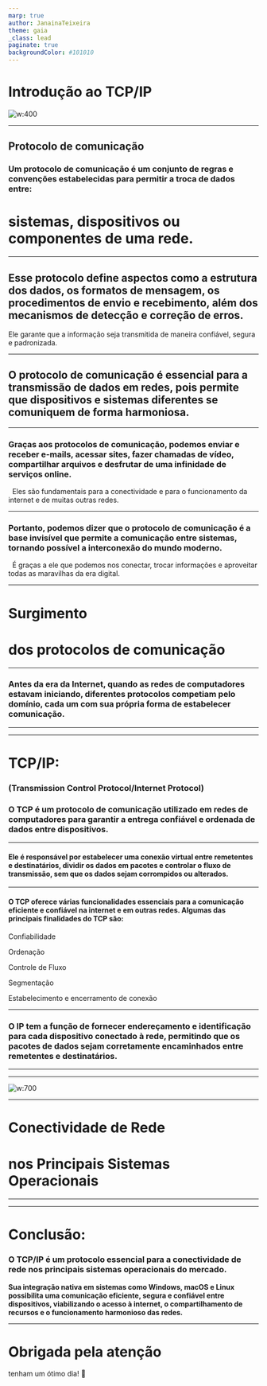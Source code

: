 ```yaml
---
marp: true
author: JanainaTeixeira
theme: gaia
_class: lead
paginate: true
backgroundColor: #101010
---
```

<!-- 1º slide -->
<!-- _paginate: false -->
<!--  
Fala: 
Imagine uma sala cheia de pessoas conversando, cada uma com sua própria linguagem e forma de se comunicar. Agora, pense em como seria difícil para elas se entenderem e trocarem informações de maneira eficiente. É nesse momento que entra em cena o protocolo de comunicação.-->

# Introdução ao TCP/IP 

![w:400](https://www.dltec.com.br/blog/wp-content/uploads/2023/02/TCP-IP.png)<!--fit-->

---
<!-- 2º slide -->
<!-- backgroundImage: "linear-gradient(to bottom, #67b8e3, #0288d1)" 
_color: white-->

<!-- _class: lead -->

## Protocolo de comunicação <!--fit -->
<!--_color: black -->
<!-- _bold: #044569 -->

### Um protocolo de comunicação é um conjunto de **regras** e **convenções** estabelecidas para permitir a **troca de dados entre:**
# sistemas, dispositivos ou componentes de uma rede.  

<!--É como se fosse uma linguagem comum que todos os participantes da comunicação devem seguir para garantir que a informação seja transmitida corretamente. -->

---
<!-- _color: black 
_class: lead -->
## Esse protocolo define aspectos como a estrutura dos dados, os formatos de mensagem, os procedimentos de envio e recebimento, além dos mecanismos de detecção e correção de erros. 

Ele garante que a informação seja transmitida de maneira confiável, segura e padronizada. 

---
<!-- _color: dark
_class: lead -->
## O protocolo de comunicação é essencial para a transmissão de dados em redes, pois permite que dispositivos e sistemas diferentes se comuniquem de forma harmoniosa. 

<!--Ele é como um mediador que facilita a troca de informações, tornando possível a interconexão de computadores, servidores, dispositivos móveis e muito mais.-->

---
<!-- _color: dark
_class: lead -->
### Graças aos protocolos de comunicação, podemos enviar e receber e-mails, acessar sites, fazer chamadas de vídeo, compartilhar arquivos e desfrutar de uma infinidade de serviços online. 

&nbsp;
Eles são fundamentais para a conectividade e para o funcionamento da internet e de muitas outras redes.

---
<!-- _color: dark
_class: lead -->
### Portanto, podemos dizer que o protocolo de comunicação é a base invisível que permite a comunicação entre sistemas, tornando possível a interconexão do mundo moderno.

&nbsp;
É graças a ele que podemos nos conectar, trocar informações e aproveitar todas as maravilhas da era digital.

---
<!-- _class: lead -->
# **Surgimento** 
# **dos protocolos de comunicação**

---
<!--Agora vamos explorar a história do surgimento dos protocolos de comunicação.-->
<!-- _class: lead -->
### Antes da era da Internet, quando as redes de computadores estavam iniciando, diferentes protocolos competiam pelo domínio, cada um com sua própria forma de estabelecer comunicação.

<!-- Um dos protagonistas dessa história é o TCP/IP, o protocolo que acabou se tornando o padrão mundial para a comunicação em redes. Mas antes de alcançar esse status, outros protocolos também desempenharam papéis importantes. Vamos mencionar alguns deles, como o NETBEUI, o IPX/SPX e o Apple Talk.
Esses protocolos eram utilizados nas redes das empresas e, em seu auge, cada um deles tinha sua própria capacidade de estabelecer comunicação. Era como se diferentes línguas estivessem sendo faladas em cada rede, dificultando a interoperabilidade e a troca de informações.-->

---
<!-- imagem -->
<!-- No entanto, à medida que a necessidade de interconexão e compartilhamento de recursos crescia, tornou-se evidente a necessidade de um protocolo comum que unificasse as redes. E assim, o TCP/IP emergiu como um vencedor claro-->

---
<!-- _class: lead -->
# **TCP/IP:**
### (Transmission Control Protocol/Internet Protocol)

### O TCP é um protocolo de comunicação utilizado em redes de computadores para garantir a entrega confiável e ordenada de dados entre dispositivos. 

---
<!-- imagem -->
<!-- _class: lead -->
#### Ele é responsável por estabelecer uma conexão virtual entre remetentes e destinatários, dividir os dados em pacotes e controlar o fluxo de transmissão, sem que os dados sejam corrompidos ou alterados.

<!-- O TCP/IP ganhou destaque devido à sua capacidade de conectar redes heterogêneas, permitindo a comunicação entre diferentes sistemas operacionais e dispositivos. Ele foi desenvolvido ao longo de décadas, como resultado de pesquisas e colaborações entre cientistas, engenheiros e acadêmicos.-->

---
<!-- imagem -->
<!-- _class: lead -->
#### O TCP oferece várias funcionalidades essenciais para a comunicação eficiente e confiável na internet e em outras redes. Algumas das principais finalidades do TCP são:

Confiabilidade
<!-- O TCP garante a entrega confiável dos dados, verificando se os pacotes são recebidos corretamente e retransmitindo-os, se necessário. Ele também controla a detecção e a recuperação de erros durante a transmissão.-->
Ordenação
<!-- O TCP mantém a ordem correta dos pacotes de dados durante a transmissão, reorganizando-os, se necessário. Isso garante que os dados sejam recebidos na mesma sequência em que foram enviados.-->
Controle de Fluxo
<!-- O TCP controla o fluxo de transmissão, ajustando a taxa de envio dos pacotes de acordo com a capacidade da rede e a capacidade de processamento do destinatário. Isso evita a sobrecarga da rede e a perda de pacotes devido a congestionamento.-->
Segmentação
<!-- O TCP divide os dados em segmentos de tamanho apropriado para a transmissão pela rede. Isso permite que grandes quantidades de dados sejam transmitidas de forma eficiente e evita problemas de congestionamento.-->
Estabelecimento e encerramento de conexão
<!-- O TCP estabelece uma conexão virtual entre remetentes e destinatários, permitindo a troca de dados. Ele também gerencia o encerramento dessa conexão de forma adequada e segura.-->

---

### O IP tem a função de fornecer endereçamento e identificação para cada dispositivo conectado à rede, permitindo que os pacotes de dados sejam corretamente encaminhados entre remetentes e destinatários.
<!--O IP é responsável por atribuir um endereço IP único a cada dispositivo na rede, seja ele um computador, smartphone, servidor ou qualquer outro dispositivo conectado à internet. Esse endereço IP funciona como uma identificação exclusiva do dispositivo, permitindo que os pacotes de dados sejam roteados corretamente através da rede.

Além disso, o IP define como os pacotes de dados devem ser fragmentados, encapsulados e transmitidos entre os dispositivos. Ele estabelece regras para o envio, roteamento e recebimento dos pacotes, garantindo a integridade e a confiabilidade da comunicação.

Em resumo, o Internet Protocol (IP) serve para fornecer identificação e endereçamento único aos dispositivos na rede, permitindo a transmissão correta dos pacotes de dados e garantindo a comunicação eficiente entre eles. Sem o IP, não seria possível estabelecer a conectividade e a troca de informações que caracterizam a internet e as redes de computadores.-->

---
<!-- imagem -->
<!-- À medida que a popularização da Internet crescia, o TCP/IP se consolidou como o protocolo padrão, impulsionando a expansão da rede mundial de computadores. Ele foi adotado por organizações, empresas e governos ao redor do mundo, criando um ambiente de conectividade sem precedentes. -->

---
<!-- _class: lead -->
![w:700](https://www.datarain.com.br/wp-content/uploads/2020/08/modelo-TCP-IP.png)

<!-- Hoje, o TCP/IP é o alicerce da comunicação na Internet e em muitas outras redes. É ele que permite que nossos dispositivos se conectem, troquem mensagens, acessem informações, realizem transações e nos ajudem a explorar o vasto mundo online.

A história dos protocolos de comunicação é uma prova do poder da inovação e da busca por uma linguagem comum que transcende fronteiras e diferenças. A evolução desses protocolos nos conduziu a um futuro interconectado, onde a comunicação é instantânea e o compartilhamento de conhecimento é ilimitado.

Nesta jornada pelo passado, podemos apreciar o impacto transformador dos protocolos de comunicação e a maneira como eles moldaram o mundo em que vivemos hoje. E enquanto continuamos avançando em direção ao desconhecido, podemos olhar para trás e agradecer aos pioneiros que nos trouxeram até aqui, conectando pessoas, ideias e possibilidades.-->

---
<!-- _class: lead -->
# **Conectividade de Rede** 

# **nos Principais Sistemas Operacionais**

<!-- Os principais sistemas operacionais do mercado que utilizam o TCP/IP como base para a conectividade de rede são: -->

---
<!-- imagem -->
<!-- Windows: O sistema operacional Windows, desenvolvido pela Microsoft, suporta nativamente o protocolo TCP/IP. Ele é amplamente utilizado em computadores pessoais e em muitos ambientes corporativos.-->

<!-- imagem -->
<!--macOS: O sistema operacional macOS, da Apple, também é compatível com o TCP/IP. Ele é utilizado em computadores Mac e oferece suporte completo às funcionalidades de rede baseadas nesse protocolo.-->

<!-- imagem -->
<!-- Linux: O Linux é um sistema operacional de código aberto amplamente utilizado em servidores, dispositivos embarcados e muitos outros dispositivos. Ele possui suporte nativo ao TCP/IP e oferece uma ampla gama de ferramentas e recursos para configuração e gerenciamento de redes.-->

<!-- imagem -->
<!--Além desses três principais sistemas operacionais, muitos outros sistemas, como Unix, Android e iOS, também utilizam o TCP/IP como base para a conectividade de rede. Isso demonstra a importância e a onipresença desse protocolo no mundo da tecnologia, permitindo a comunicação eficiente entre diferentes dispositivos e sistemas operacionais. -->

---
# Conclusão:

<!-- _class: lead -->
### O TCP/IP é um protocolo essencial para a conectividade de rede nos principais sistemas operacionais do mercado. 

**Sua integração nativa em sistemas como Windows, macOS e Linux possibilita uma comunicação eficiente, segura e confiável entre dispositivos, viabilizando o acesso à internet, o compartilhamento de recursos e o funcionamento harmonioso das redes.**

<!--Essa onipresença do TCP/IP no mundo da tecnologia destaca seu papel fundamental na interconectividade dos dispositivos e na capacidade de troca de informações em escala global.-->

---
<!-- _class: lead -->
# Obrigada pela atenção
tenham um ótimo dia!
🌻